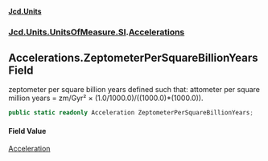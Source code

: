 #### [Jcd.Units](index.md 'index')

### [Jcd.Units.UnitsOfMeasure.SI](Jcd.Units.UnitsOfMeasure.SI.md 'Jcd.Units.UnitsOfMeasure.SI').[Accelerations](Accelerations.md 'Jcd.Units.UnitsOfMeasure.SI.Accelerations')

## Accelerations.ZeptometerPerSquareBillionYears Field

zeptometer per square billion years defined such that: attometer per square million years = zm/Gyr² ×
(1.0/1000.0)/((1000.0)*(1000.0)).

```csharp
public static readonly Acceleration ZeptometerPerSquareBillionYears;
```

#### Field Value

[Acceleration](Acceleration.md 'Jcd.Units.UnitTypes.Acceleration')